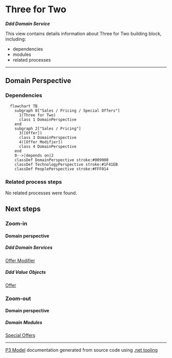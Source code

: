 ﻿
# Three for Two

***Ddd Domain Service***  

This view contains details information about Three for Two building block, including:
- dependencies
- modules
- related processes  

---



## Domain Perspective


### Dependencies

```mermaid
  flowchart TB
    subgraph 0["Sales / Pricing / Special Offers"]
      1(Three for Two)
      class 1 DomainPerspective
    end
    subgraph 2["Sales / Pricing"]
      3([Offer])
      class 3 DomainPerspective
      4([Offer Modifier])
      class 4 DomainPerspective
    end
    0-->|depends on|2
    classDef DomainPerspective stroke:#009900
    classDef TechnologyPerspective stroke:#1F41EB
    classDef PeoplePerspective stroke:#FFF014
```

### Related process steps

No related processes were found.  

## Next steps


### Zoom-in


#### Domain perspective


##### Ddd Domain Services

[Offer Modifier](../OfferModifier.md)  

##### Ddd Value Objects

[Offer](../Offer.md)  

### Zoom-out


#### Domain perspective


##### Domain Modules

[Special Offers](SpecialOffers.md)  

---

[P3 Model](https://github.com/P3-model/P3-model) documentation generated from source code using [.net tooling](https://github.com/P3-model/P3-model-dotnet)